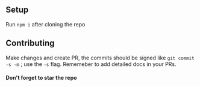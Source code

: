 ## Setup

Run `npm i` after cloning the repo

## Contributing

Make changes and create PR, the commits should be signed like `git commit -s -m` ; use the `-s` flag. Rememeber to add detailed docs in your PRs.

#### Don't forget to star the repo